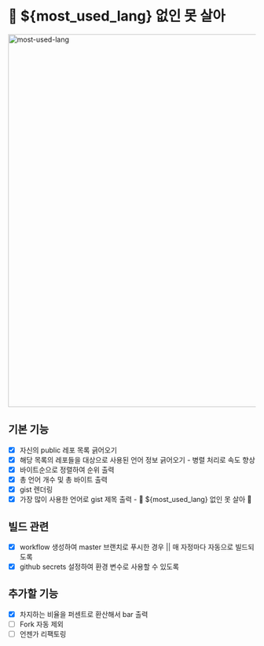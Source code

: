 # 🐰 ${most_used_lang} 없인 못 살아 

<img width="758" alt="most-used-lang" src="https://user-images.githubusercontent.com/98504939/177053751-413c70e2-8ed0-4020-aaaa-74b047ef5164.png">

## 기본 기능
- [X] 자신의 public 레포 목록 긁어오기
- [X] 해당 목록의 레포들을 대상으로 사용된 언어 정보 긁어오기 - 병렬 처리로 속도 향상
- [X] 바이트순으로 정렬하여 순위 출력
- [X] 총 언어 개수 및 총 바이트 출력
- [X] gist 렌더링
- [X] 가장 많이 사용한 언어로 gist 제목 출력 - 🐰 ${most_used_lang} 없인 못 살아 🐰

## 빌드 관련
- [X] workflow 생성하여 master 브랜치로 푸시한 경우 || 매 자정마다 자동으로 빌드되도록
- [X] github secrets 설정하여 환경 변수로 사용할 수 있도록 

## 추가할 기능
- [X] 차지하는 비율을 퍼센트로 환산해서 bar 출력
- [ ] Fork 자동 제외
- [ ] 언젠가 리팩토링
